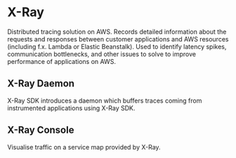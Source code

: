 # X-Ray

Distributed tracing solution on AWS. Records detailed information about the requests and responses between customer applications and AWS resources (including f.x. Lambda or Elastic Beanstalk). Used to identify latency spikes, communication bottlenecks, and other issues to solve to improve performance of applications on AWS.

## X-Ray Daemon
X-Ray SDK introduces a daemon which buffers traces coming from instrumented applications using X-Ray SDK.

## X-Ray Console
Visualise traffic on a service map provided by X-Ray.
